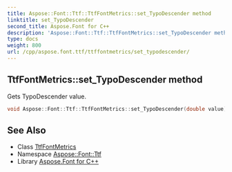 ```yaml
---
title: Aspose::Font::Ttf::TtfFontMetrics::set_TypoDescender method
linktitle: set_TypoDescender
second_title: Aspose.Font for C++
description: 'Aspose::Font::Ttf::TtfFontMetrics::set_TypoDescender method. Gets TypoDescender value in C++.'
type: docs
weight: 800
url: /cpp/aspose.font.ttf/ttffontmetrics/set_typodescender/
---
```

## TtfFontMetrics::set_TypoDescender method


Gets TypoDescender value.

```cpp
void Aspose::Font::Ttf::TtfFontMetrics::set_TypoDescender(double value) override
```

## See Also

* Class [TtfFontMetrics](../)
* Namespace [Aspose::Font::Ttf](../../)
* Library [Aspose.Font for C++](../../../)
